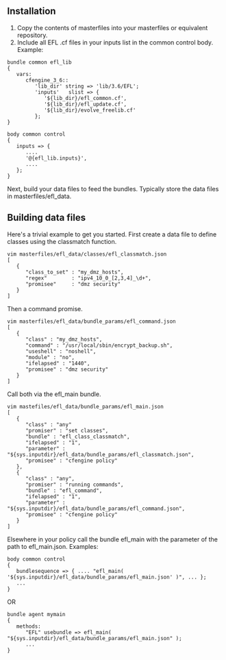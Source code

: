 ## Installation

1. Copy the contents of masterfiles into your masterfiles or equivalent repository.
1. Include all EFL .cf files in your inputs list in the common control body. Example:

```
bundle common efl_lib
{
   vars:
      cfengine_3_6::
         'lib_dir' string => 'lib/3.6/EFL';
         'inputs'   slist => {
            '${lib_dir}/efl_common.cf',
            '${lib_dir}/efl_update.cf',
            '${lib_dir}/evolve_freelib.cf'
         };
}

body common control
{
   inputs => {
      ....
      '@{efl_lib.inputs}',
      ....
   };
}
```
Next, build your data files to feed the bundles. Typically store the data files in masterfiles/efl_data.

## Building data files

Here's a trivial example to get you started.  First create a data file to define classes using the classmatch function.
```
vim masterfiles/efl_data/classes/efl_classmatch.json
[
   {
      "class_to_set" : "my_dmz_hosts",
      "regex"        : "ipv4_10_0_[2,3,4]_\d+",
      "promisee"     : "dmz security"
   }
]
```

Then a command promise.
```
vim masterfiles/efl_data/bundle_params/efl_command.json
[
   {
      "class" : "my_dmz_hosts",
      "command" : "/usr/local/sbin/encrypt_backup.sh",
      "useshell" : "noshell",
      "module" : "no",
      "ifelapsed" : "1440",
      "promisee" : "dmz security"
   }
]
```

Call both via the efl_main bundle.
```
vim mastefiles/efl_data/bundle_params/efl_main.json
[
   {
      "class" : "any"
      "promiser" : "set classes",
      "bundle" : "efl_class_classmatch",
      "ifelapsed" : "1",
      "parameter" : "${sys.inputdir}/efl_data/bundle_params/efl_classmatch.json",
      "promisee" : "cfengine policy"
   },
   {
      "class" : "any",
      "promiser" : "running commands",
      "bundle" : "efl_command",
      "ifelapsed" : "1",
      "parameter" : "${sys.inputdir}/efl_data/bundle_params/efl_command.json",
      "promisee" : "cfengine policy"
   }
]
```

Elsewhere in your policy call the bundle efl_main with the parameter of the path to efl_main.json. Examples:

```
body common control
{
   bundlesequence => { .... "efl_main( '${sys.inputdir}/efl_data/bundle_params/efl_main.json' )", ... };
   ...
}
```

OR

```
bundle agent mymain
{
   methods:
      "EFL" usebundle => efl_main( "${sys.inputdir}/efl_data/bundle_params/efl_main.json" );
      ...
}
```

